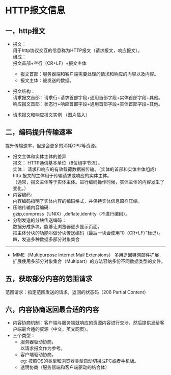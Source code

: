 HTTP报文信息=====一，http报文----*  报文：  用于http协议交互的信息称为HTTP报文（请求报文，响应报文）。   组成：   报文首部+空行（CR+LF）+报文主体       	*  报文首部：服务器端和客户端需要处理的请求和响应的内容以及内容。     	*  报文主体：被发送的数据。    *  报文结构：   请求报文首部：请求行+请求首部字段+通用首部字段+实体首部字段+其他。     响应报文首部：状态行+响应首部字段+通用首部字段+实体首部字段+其他。*   请求报文和响应报文实例 （图片插入）    二，编码提升传输速率     ------提升传输速率，但是会更多的消耗CPU等资源。    *   报文主体和实体主体的差异    报文： HTTP通信基本单位（8位组字节流）。      实体：  请求和响应的有效载荷数据被传输。（实体的首部和实体主体组成）   http 报文的主体用于传输请求或响应的实体主体。   （通常，报文主体等于实体主体。进行编码操作时候，实体主体的内容发生了变化。） *   内容编码:    内容编码指明了实体内容的编码格式，并保持实体信息原样压缩。           *  压缩传输内容编码:     gzip,compress（UNIX）,deflate,identity（不进行编码）。    *  分割发送的分块传送编码：    数据分成多块，能够让浏览器逐步显示页面。     把主体分块的功能叫做分块传送编码（最后一块会使用“0（CR+LF）”标记）。      四，发送多种数据多部分对象集合      ------*  MIME（Multipurpose  Internet Mail Extensions） 多用途因特网邮件扩展，扩展使用多部分对象集合（Multipart）的方法容纳多份不同数据类型的文件。         五，获取部分内容的范围请求     ------         范围请求：指定范围发送的请求，返回的状态码（206 Partial Content）     六，内容协商返回最合适的内容          -------*  内容协商机制：客户端与服务端就响应的资源内容进行交涉，然后提供发给客户端最合适的资源（中文，英文网页）。     *  三个类型：   	*  服务器驱动协商，     以请求报文作为参考。    	*  客户端驱动协商，     eg: 按照OS的类型和浏览器类型自动切换成PC或者手机版。     	*  透明协商（服务器端和客户端驱动的结合体）      